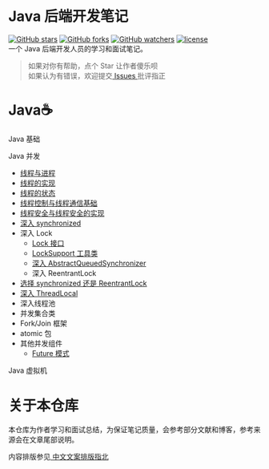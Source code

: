 # Java 后端开发笔记
[![GitHub stars](https://img.shields.io/github/stars/nekolr/java-notes.svg?style=flat-square&label=Stars)](https://github.com/nekolr/java-notes) [![GitHub forks](https://img.shields.io/github/forks/nekolr/java-notes.svg?style=flat-square&label=Fork)](https://github.com/nekolr/java-notes) [![GitHub watchers](https://img.shields.io/github/watchers/nekolr/java-notes.svg?style=flat-square&label=Watch)](https://github.com/nekolr/java-notes) [![license](https://img.shields.io/github/license/mashape/apistatus.svg?style=flat-square)](https://github.com/nekolr/java-notes/blob/master/LICENSE)   
一个 Java 后端开发人员的学习和面试笔记。  
> 如果对你有帮助，点个 Star 让作者傻乐呗  
如果认为有错误，欢迎提交[ Issues ](https://github.com/nekolr/java-notes/issues/new)批评指正  

# Java☕

Java 基础  

Java 并发  
- [线程与进程](https://github.com/nekolr/java-notes/blob/master/notes/线程与进程.md#线程与进程)
- [线程的实现](https://github.com/nekolr/java-notes/blob/master/notes/线程的实现.md#线程的实现)
- [线程的状态](https://github.com/nekolr/java-notes/blob/master/notes/线程的状态.md#线程的状态)
- [线程控制与线程通信基础](https://github.com/nekolr/java-notes/blob/master/notes/线程控制与线程通信基础.md#线程控制与线程通信基础)
- [线程安全与线程安全的实现](https://github.com/nekolr/java-notes/blob/master/notes/线程安全与线程安全的实现.md#线程安全与线程安全的实现)
- [深入 synchronized](https://github.com/nekolr/java-notes/blob/master/notes/深入%20synchronized.md#深入-synchronized)
- 深入 Lock
    - [Lock 接口](https://github.com/nekolr/java-notes/blob/master/notes/深入%20Lock.md#lock-接口)
    - [LockSupport 工具类](https://github.com/nekolr/java-notes/blob/master/notes/深入%20Lock.md#locksupportjdk-18)
    - [深入 AbstractQueuedSynchronizer](https://github.com/nekolr/java-notes/blob/master/notes/深入%20Lock.md#深入-abstractqueuedsynchronizerjdk-18)
    - 深入 ReentrantLock
- [选择 synchronized 还是 ReentrantLock](https://github.com/nekolr/java-notes/blob/master/notes/选择%20synchronized%20还是%20ReentrantLock.md)
- [深入 ThreadLocal](https://github.com/nekolr/java-notes/blob/master/notes/深入%20ThreadLocal.md#深入-threadlocal)
- 深入线程池
- 并发集合类
- Fork/Join 框架
- atomic 包
- 其他并发组件
    - [Future 模式](https://github.com/nekolr/java-notes/blob/master/notes/Future%20模式.md)

Java 虚拟机  

# 关于本仓库

本仓库为作者学习和面试总结，为保证笔记质量，会参考部分文献和博客，参考来源会在文章尾部说明。  

内容排版参见[ 中文文案排版指北 ](https://github.com/mzlogin/chinese-copywriting-guidelines)